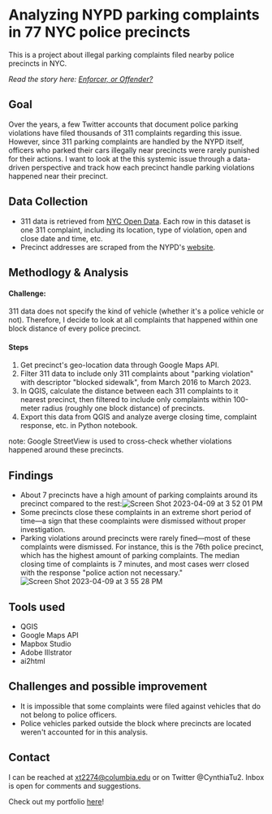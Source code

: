 # Analyzing NYPD parking complaints in 77 NYC police precincts
This is a project about illegal parking complaints filed nearby police precincts in NYC.
 
*Read the story here: [Enforcer, or Offender?](https://xinyitu.github.io/precinct-parking/)*
## Goal
Over the years, a few Twitter accounts that document police parking violations have filed thousands of 311 complaints regarding this issue. However, since 311 parking complaints are handled by the NYPD itself, officers who parked their cars illegally near precincts were rarely punished for their actions. I want to look at the this systemic issue through a data-driven perspective and track how each precinct handle parking violations happened near their precinct.

## Data Collection
- 311 data is retrieved from [NYC Open Data](https://data.cityofnewyork.us/Social-Services/311-Service-Requests-from-2010-to-Present/erm2-nwe9). Each row in this dataset is one 311 complaint, including its location, type of violation, open and close date and time, etc.
- Precinct addresses are scraped from the NYPD's [website](http://wgetsnaps.github.io/nyc.gov--nypd-videos/html/nypd/html/home/precincts.shtml). 

## Methodlogy & Analysis
#### Challenge:
311 data does not specify the kind of vehicle (whether it's a police vehicle or not). Therefore, I decide to look at all complaints that happened within one block distance of every police precinct. 
#### Steps
1. Get precinct's geo-location data through Google Maps API.
2. Filter 311 data to include only 311 complaints about "parking violation" with descriptor "blocked sidewalk", from March 2016 to March 2023.
5. In QGIS, calculate the distance between each 311 complaints to it nearest precinct, then filtered to include only complaints within 100-meter radius (roughly one block distance) of precincts.
6. Export this data from QGIS and analyze averge closing time, complaint response, etc. in Python notebook.

note: Google StreetView is used to cross-check whether violations happened around these precincts.

## Findings
- About 7 precincts have a high amount of parking complaints around its precinct compared to the rest:![Screen Shot 2023-04-09 at 3 52 01 PM](https://user-images.githubusercontent.com/116761432/230793713-0c7d7b66-d48d-4c86-9a54-d202890b0d57.png)
- Some precincts close these complaints in an extreme short period of time—a sign that these coomplaints were dismissed without proper investigation.
- Parking violations around precincts were rarely fined—most of these complaints were dismissed. 
For instance, this is the 76th police precinct, which has the highest amount of parking complaints. The median closing time of complaints is 7 minutes, and most cases werr closed with the response "police action not necessary."
![Screen Shot 2023-04-09 at 3 55 28 PM](https://user-images.githubusercontent.com/116761432/230793852-122dc2bb-1299-4ed5-bf38-b69c4ef8cdcd.png)


## Tools used
- QGIS
- Google Maps API
- Mapbox Studio
- Adobe Illstrator
- ai2html


## Challenges and possible improvement
- It is impossible that some complaints were filed against vehicles that do not belong to police officers. 
- Police vehicles parked outside the block where precincts are located weren't accounted for in this analysis.

## Contact
I can be reached at xt2274@columbia.edu or on Twitter @CynthiaTu2. Inbox is open for comments and suggestions. 

Check out my portfolio [here](https://xinyitu.github.io/)!

